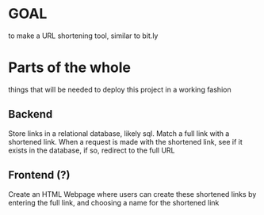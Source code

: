 # GOAL
to make a URL shortening tool, similar to bit.ly

# Parts of the whole
things that will be needed to deploy this project in a working fashion

## Backend
Store links in a relational database, likely sql. Match a full link with a shortened link.
When a request is made with the shortened link, see if it exists in the database, if so, redirect to the full URL

## Frontend (?) 
Create an HTML Webpage where users can create these shortened links by entering the full link, and choosing a name for the shortened link
